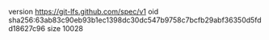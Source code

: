 version https://git-lfs.github.com/spec/v1
oid sha256:63ab83c90eb93b1ec1398dc30dc547b9758c7bcfb29abf36350d5fdd18627c96
size 10028
